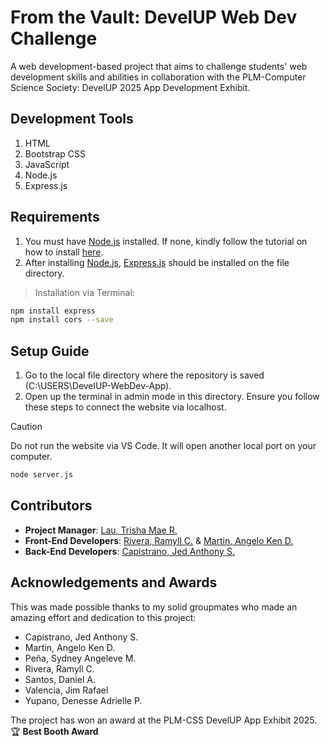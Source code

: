 # From the Vault: DevelUP Web Dev Challenge
A web development-based project that aims to challenge students' web development skills and abilities in collaboration with the PLM-Computer Science Society: DevelUP 2025 App Development Exhibit. 

## Development Tools
1. HTML
2. Bootstrap CSS
3. JavaScript
4. Node.js
5. Express.js

## Requirements
1. You must have [Node.js](https://nodejs.org/en) installed. If none, kindly follow the tutorial on how to install [here](https://www.youtube.com/watch?v=kC56yUZCKu4).
2. After installing [Node.js](https://nodejs.org/en), [Express.js](https://expressjs.com/) should be installed on the file directory. 

>Installation via Terminal:
```bash
npm install express
npm install cors --save
```

## Setup Guide
1. Go to the local file directory where the repository is saved (C:\USERS\DevelUP-WebDev-App).
2. Open up the terminal in admin mode in this directory. Ensure you follow these steps to connect the website via localhost. 

> [!CAUTION]
> Do not run the website via VS Code. It will open another local port on your computer.

```bash
node server.js
```

## Contributors
* **Project Manager**: [Lau, Trisha Mae R.](https://github.com/Trish527)
* **Front-End Developers**: [Rivera, Ramyll C.](https://github.com/LlyXX6104) & [Martin, Angelo Ken D.](https://github.com/SachiAi)
* **Back-End Developers**: [Capistrano, Jed Anthony S.](https://github.com/EdieBle)


## Acknowledgements and Awards
This was made possible thanks to my solid groupmates who made an amazing effort and dedication to this project:

* Capistrano, Jed Anthony S.
* Martin, Angelo Ken D.
* Peña, Sydney Angeleve M.
* Rivera, Ramyll C.
* Santos, Daniel A.
* Valencia, Jim Rafael
* Yupano, Denesse Adrielle P.

The project has won an award at the PLM-CSS DevelUP App Exhibit 2025.
<br> 🏆 **Best Booth Award**
